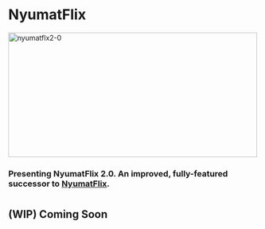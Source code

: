 # NyumatFlix 

<div>
      <a href="https://nyumatflix.herokuapp.com"><img width=500 height=250 src="https://i.ibb.co/jvhnyKz/nyumatflx2-0.png" alt="nyumatflx2-0" border="0"></a>
</div>

<h3>Presenting NyumatFlix 2.0. An improved, fully-featured successor to <a href="https://github.com/Nyumat/NyumatFlix">NyumatFlix</a>.</h3>

<h1></h1>

<h2>(WIP) Coming Soon</h2>